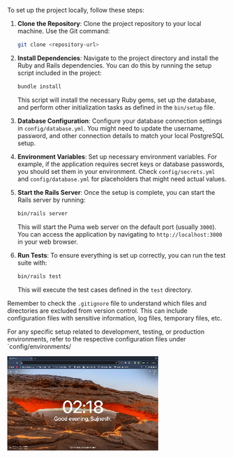To set up the project locally, follow these steps:

1. **Clone the Repository**: Clone the project repository to your local machine. Use the Git command:
   ```bash
   git clone <repository-url>
   ```

2. **Install Dependencies**: Navigate to the project directory and install the Ruby and Rails dependencies. You can do this by running the setup script included in the project:
   ```bash
   bundle install
   ```
   This script will install the necessary Ruby gems, set up the database, and perform other initialization tasks as defined in the `bin/setup` file.

3. **Database Configuration**: Configure your database connection settings in `config/database.yml`. You might need to update the username, password, and other connection details to match your local PostgreSQL setup.

4. **Environment Variables**: Set up necessary environment variables. For example, if the application requires secret keys or database passwords, you should set them in your environment. Check `config/secrets.yml` and `config/database.yml` for placeholders that might need actual values.

5. **Start the Rails Server**: Once the setup is complete, you can start the Rails server by running:
   ```bash
   bin/rails server
   ```
   This will start the Puma web server on the default port (usually `3000`). You can access the application by navigating to `http://localhost:3000` in your web browser.

6. **Run Tests**: To ensure everything is set up correctly, you can run the test suite with:
   ```bash
   bin/rails test
   ```
   This will execute the test cases defined in the `test` directory.

Remember to check the `.gitignore` file to understand which files and directories are excluded from version control. This can include configuration files with sensitive information, log files, temporary files, etc.

For any specific setup related to development, testing, or production environments, refer to the respective configuration files under `config/environments/

![](Sample.gif)

